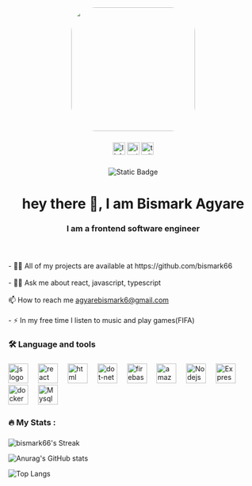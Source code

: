 <!--## Hi there 👋

I'm Bismaark Agyare from Ghana, and I am a software Engineer. I really Enjoy working with languages javascript.


[![Anurag's GitHub stats](https://github-readme-stats.vercel.app/api?username=bismark66)](https://github.com/anuraghazra/github-readme-stats) -->

<!--
**bismark66/bismark66** is a ✨ _special_ ✨ repository because its `README.md` (this file) appears on your GitHub profile.

Here are some ideas to get you started:

- 🔭 I’m currently working on ...
- 🌱 I’m currently learning ...
- 👯 I’m looking to collaborate on ...
- 🤔 I’m looking for help with ...
- 💬 Ask me about ...
- 📫 How to reach me: ...
- 😄 Pronouns: ...
- ⚡ Fun fact: ...
-->
<div align="center">
  <img height="250"  style="border-radius: 50px;" src="https://media.licdn.com/dms/image/C4E03AQHLOsFZHpJftA/profile-displayphoto-shrink_800_800/0/1647265233813?e=2147483647&v=beta&t=LfOuBv-SiDLpDDPAFEiCZOG5UW9TV4E-ZImqk1rg-nw"  />
</div>

###

<div align="center">
<a href="https://www.linkedin.com/in/bismark-agyare-10371a1bb/">  <img src="https://img.shields.io/static/v1?message=LinkedIn&logo=linkedin&label=&color=0077B5&logoColor=white&labelColor=&style=for-the-badge" height="25" alt="linkedin logo"  /></a>
<a href="https://www.instagram.com/jaykharlly/" target="_blank">  <img src="https://img.shields.io/static/v1?message=Instagram&logo=instagram&label=&color=FF0000&logoColor=white&labelColor=&style=for-the-badge" height="25" alt="instagram logo"  /></a>
 <a href="https://twitter.com/jay_kharlly"> <img src="https://img.shields.io/static/v1?message=Twitter&logo=twitter&label=&color=1DA1F2&logoColor=white&labelColor=&style=for-the-badge" height="25" alt="twitter logo"  /></a>
</div>

###

<div align="center">
<!--  <img src="https://visitor-badge.laobi.icu/badge?page_id=maurodesouza.maurodesouza&"  />-->
  <img alt="Static Badge" src="https://img.shields.io/badge/visitors-700">

</div>

###

<h1 align="center">hey there 👋, I am Bismark Agyare </h1>

###
<h3 align="center"> I am a frontend software engineer </h3>


###

<p align="left"><br><br>- 👨‍💻 All of my projects are available at https://github.com/bismark66 <br><br>- 🔭💬 Ask me about react, javascript, typescript
<br><br>📫 How to reach me <a href="mailto:agyarebismark6@gmail.com">agyarebismark6@gmail.com</a> <br><br> - ⚡ In my free time I listen to music and play games(FIFA)</p>

###

<h3 align="left">🛠 Language and tools</h3>

###

<div align="left">
  <img src="https://upload.wikimedia.org/wikipedia/commons/6/6a/JavaScript-logo.png" height="40" alt="js logo"  />
  <img width="12" />
  <img src="https://upload.wikimedia.org/wikipedia/commons/a/a7/React-icon.svg" height="40" alt="react logo"  />
  <img width="12" />
  <img src="https://upload.wikimedia.org/wikipedia/commons/6/61/HTML5_logo_and_wordmark.svg" height="40" alt="html logo"  />
  <img width="12" />
  <img src="https://upload.wikimedia.org/wikipedia/commons/d/d5/CSS3_logo_and_wordmark.svg" height="40" alt="dot-net logo"  />
  <img width="12" />
  <img src="https://cdn.jsdelivr.net/gh/devicons/devicon/icons/firebase/firebase-plain-wordmark.svg" height="40" alt="firebase logo"  />
  <img width="12" />
  <img src="https://upload.wikimedia.org/wikipedia/commons/4/4c/Typescript_logo_2020.svg" height="40" alt="amazonwebservices logo"  />
  <img width="12" />
  <img src="https://upload.wikimedia.org/wikipedia/commons/d/d9/Node.js_logo.svg" height="40" alt="Nodejs logo"  />
  <img width="12" />
  <img src="https://upload.wikimedia.org/wikipedia/commons/6/64/Expressjs.png" height="40" alt="Express logo"  />
  <img width="12" />
  <img src="https://cdn.jsdelivr.net/gh/devicons/devicon/icons/docker/docker-plain-wordmark.svg" height="40" alt="docker logo"  />
  <img width="12" />
  <img src="https://upload.wikimedia.org/wikipedia/en/d/dd/MySQL_logo.svg" height="40" alt="Mysql logo"/>
</div>

###

<h3 align="left">🔥   My Stats :</h3>

###

<!--<div align="start">
  <img src="https://streak-stats.demolab.com?user=maurodesouza&locale=en&mode=daily&theme=dark&hide_border=false&border_radius=5&order=3" height="220" alt="streak graph"  />
 
</div> -->

![bismark66's Streak](https://github-readme-streak-stats.herokuapp.com/?user=bismark66&theme=vue-dark&hide_border=true)
 

 ![Anurag's GitHub stats](https://github-readme-stats.vercel.app/api?username=bismark66&show_icons=true&theme=radical)

![Top Langs](https://github-readme-stats.vercel.app/api/top-langs/?username=bismark66&hide_progress=false)
###
